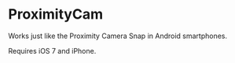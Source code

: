 ProximityCam
=====================================

Works just like the Proximity Camera Snap in Android smartphones.

Requires iOS 7 and iPhone.
